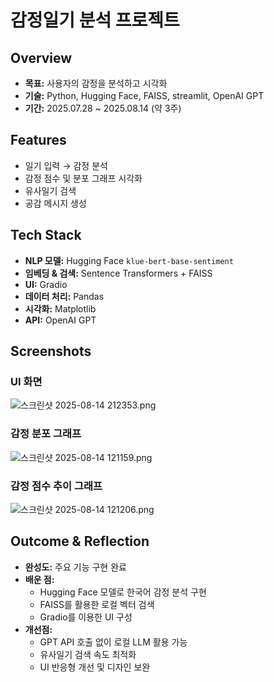 # 감정일기 분석 프로젝트

## Overview

- **목표:** 사용자의 감정을 분석하고 시각화
- **기술:** Python, Hugging Face, FAISS, streamlit, OpenAI GPT
- **기간:** 2025.07.28 ~ 2025.08.14 (약 3주)

## Features

- 일기 입력 → 감정 분석
- 감정 점수 및 분포 그래프 시각화
- 유사일기 검색
- 공감 메시지 생성

## Tech Stack

- **NLP 모델:** Hugging Face `klue-bert-base-sentiment`
- **임베딩 & 검색:** Sentence Transformers + FAISS
- **UI:** Gradio
- **데이터 처리:** Pandas
- **시각화:** Matplotlib
- **API:** OpenAI GPT

## Screenshots

### UI 화면

![스크린샷 2025-08-14 212353.png](attachment:5e6d1e1f-3149-4824-83cd-ad8b01f278cd:스크린샷_2025-08-14_212353.png)

### 감정 분포 그래프

![스크린샷 2025-08-14 121159.png](attachment:92093af3-10c5-4146-95ce-58dfe8deb7f5:스크린샷_2025-08-14_121159.png)

### 감정 점수 추이 그래프

![스크린샷 2025-08-14 121206.png](attachment:53d2fc14-dd4b-4d66-8bf7-091e6ecf3a4c:스크린샷_2025-08-14_121206.png)

## Outcome & Reflection

- **완성도:** 주요 기능 구현 완료
- **배운 점:**
    - Hugging Face 모델로 한국어 감정 분석 구현
    - FAISS를 활용한 로컬 벡터 검색
    - Gradio를 이용한 UI 구성
- **개선점:**
    - GPT API 호출 없이 로컬 LLM 활용 가능
    - 유사일기 검색 속도 최적화
    - UI 반응형 개선 및 디자인 보완
